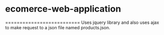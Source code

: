 # ecomerce-web-application
==========================
Uses jquery library and also uses ajax to make request
to a json file named products.json.